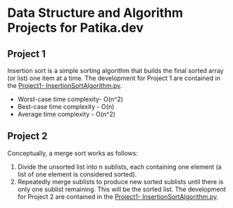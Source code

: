 # Data Structure and Algorithm Projects for Patika.dev
 
## Project 1
Insertion sort is a simple sorting algorithm that builds the final sorted array (or list) one item at a time. 
The development for Project 1 are contained in the [Project1- InsertionSortAlgorithm.py](https://github.com/ebrudiler/Data-Structure-and-Algorithm-Projects-for-Patika.dev/blob/main/Project1-%20InsertionSortAlgorithm.py).

  *  Worst-case time complexity- O(n^2)
  *  Best-case time complexity - O(n)
  *  Average time complexity - O(n^2)

## Project 2

Conceptually, a merge sort works as follows:
1. Divide the unsorted list into n sublists, each containing one element (a list of one element is considered sorted).
2. Repeatedly merge sublists to produce new sorted sublists until there is only one sublist remaining. This will be the sorted list. 
The development for Project 2 are contained in the [Project1- InsertionSortAlgorithm.py](https://github.com/ebrudiler/Data-Structure-and-Algorithm-Projects-for-Patika.dev/blob/main/Project1-%20InsertionSortAlgorithm.py).
